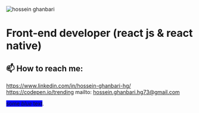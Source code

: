 ![hossein ghanbari](https://hosseinghanbari.ir/img/logo.png)

# Front-end developer (react js & react native) 
 
## 📫 How to reach me:
https://www.linkedin.com/in/hossein-ghanbari-hg/
https://codepen.io/trending
mailto: hossein.ghanbari.hg73@gmail.com

<span style="background-color:blue">some *blue* text</span>.
